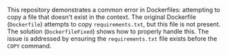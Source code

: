 This repository demonstrates a common error in Dockerfiles: attempting to copy a file that doesn't exist in the context.  The original Dockerfile (`Dockerfile`) attempts to copy `requirements.txt`, but this file is not present. The solution (`DockerfileFixed`) shows how to properly handle this.  The issue is addressed by ensuring the `requirements.txt` file exists before the `COPY` command.